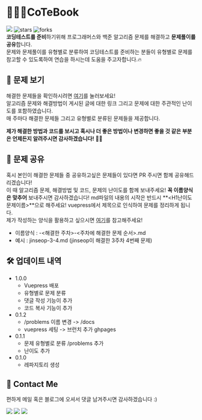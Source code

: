 # 👨🏻‍💻CoTeBook 
<a href="https://hits.seeyoufarm.com"><img src="https://hits.seeyoufarm.com/api/count/incr/badge.svg?url=https%3A%2F%2Fgithub.com%2Fkim-jin-seop%2Fcodingtest-problem-solving&count_bg=%2379C83D&title_bg=%23555555&icon=&icon_color=%23E7E7E7&title=hits&edge_flat=false"/></a>
<img src="https://img.shields.io/github/stars/kim-jin-seop/codingtest-problem-solving" alt="stars"/>
<img src="https://img.shields.io/github/forks/kim-jin-seop/codingtest-problem-solving" alt="forks"/>  
**코딩테스트를 준비**하기위해 프로그래머스와 백준 알고리즘 문제를 해결하고 **문제풀이를 공유**합니다.   
문제와 문제풀이를 유형별로 분류하여 코딩테스트를 준비하는 분들이 유형별로 문제를 참고할 수 있도록하여 연습을 하시는데 도움을 주고자합니다.🔥

## 📖 문제 보기

해결한 문제들을 확인하시려면 [여기](https://kim-jin-seop.github.io/CodingTest/)를 눌러보세요!  
알고리즘 문제와 해결방법이 게시된 글에 대한 링크 그리고 문제에 대한 주관적인 난이도를 포함하였습니다.  
매 주마다 해결한 문제들 그리고 유형별로 분류된 문제들을 제공합니다.  

**제가 해결한 방법과 코드를 보시고 혹시나 더 좋은 방법이나 변경하면 좋을 것 같은 부분은 언제든지 알려주시면 감사하겠습니다!** 🙏🏻

## 💬 문제 공유

혹시 본인이 해결한 문제들 중 공유하고싶은 문제들이 있다면 PR 주시면 함께 공유해드리겠습니다!  
이 때 알고리즘 문제, 해결방법 및 코드, 문제의 난이도를 함께 보내주세요!
**꼭 이름양식은 맞추어** 보내주시면 감사하겠습니다! 
md파일의 내용의 시작은 반드시 **<H1난이도 문제이름>**으로 해주세요! vuepress에서 제목으로 인식하여 문제를 정리하게 됩니다.  
제가 작성하는 양식을 활용하고 싶으시면 [여기](/ExampleDocs.md)를 참고해주세요!

- 이름양식 : <github name>-<해결한 주차>-<주차에 해결한 문제 순서>.md
- 예시 : jinseop-3-4.md (jinseop이 해결한 3주차 4번째 문제)

## 🛠 업데이트 내역
* 1.0.0
	* Vuepress 배포
	* 유형별로 문제 분류
	* 댓글 작성 기능이 추가
	* 코드 복사 기능이 추가
* 0.1.2 
	* /problems 이름 변경 -> /docs
	* vuepress 세팅 -> 브런치 추가 ghpages
* 0.1.1
	* 문제 유형별로 분류 /problems 추가
	* 난이도 추가
* 0.1.0
   	* 레파지토리 생성


## 👀 Contact Me
편하게 메일 혹은 블로그에 오셔서 댓글 남겨주시면 감사하겠습니다 :)   
	
  <a href="https://cnu-jinseop.tistory.com/" target="_blank"><img src="https://img.shields.io/badge/Blog-gray?style=flat-square&logo=TV%20Time&logoColor=white&link=https://cnu-jinseop.tistory.com/"/></a>
  <a href="mailto:tjq2702@naver.com" target="_blank"><img src="https://img.shields.io/badge/tjq2702@naver.com-03C75A?style=flat-square&logo=Naver&logoColor=white&link=tjq2702@naver.com"/></a>
  <a href="https://www.facebook.com/JinSeopDev" target = "_blank"><img src="https://img.shields.io/badge/-Facebook-1877f2?style=flat-square&logo=facebook&logoColor=white&link=https://www.facebook.com/JinSeopDev"/></a>
